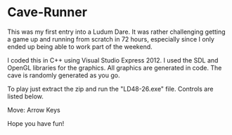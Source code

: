# Cave-Runner
This was my first entry into a Ludum Dare. It was rather challenging getting a game up and running from scratch in 72 hours, especially since I only ended up being able to work part of the weekend.

I coded this in C++ using Visual Studio Express 2012. I used the SDL and OpenGL libraries for the graphics. All graphics are generated in code. The cave is randomly generated as you go.

To play just extract the zip and run the "LD48-26.exe" file. Controls are listed below.

Move: Arrow Keys

Hope you have fun!

